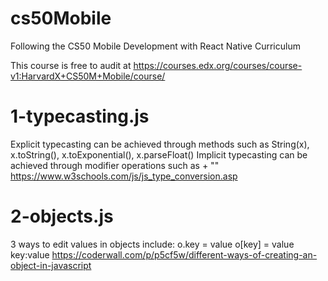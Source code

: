 # cs50Mobile
Following the CS50 Mobile Development with React Native Curriculum

This course is free to audit at https://courses.edx.org/courses/course-v1:HarvardX+CS50M+Mobile/course/

# 1-typecasting.js
Explicit typecasting can be achieved through methods such as String(x), x.toString(), x.toExponential(), x.parseFloat()
Implicit typecasting can be achieved through modifier operations such as + ""
https://www.w3schools.com/js/js_type_conversion.asp

# 2-objects.js
3 ways to edit values in objects include:
o.key = value
o[key] = value
key:value
https://coderwall.com/p/p5cf5w/different-ways-of-creating-an-object-in-javascript


